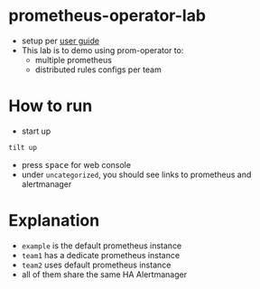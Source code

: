 # prometheus-operator-lab
* setup per [user guide](https://prometheus-operator.dev/docs/user-guides/alerting/#configuring-alertmanager-in-prometheus)
* This lab is to demo using prom-operator to:
    * multiple prometheus
    * distributed rules configs per team

# How to run 
* start up
```bash
tilt up
```
* press <kbd>space</kbd> for web console
* under `uncategorized`, you should see links to prometheus and alertmanager

# Explanation
* `example` is the default prometheus instance
* `team1` has a dedicate prometheus instance
* `team2` uses default prometheus instance
* all of them share the same HA Alertmanager